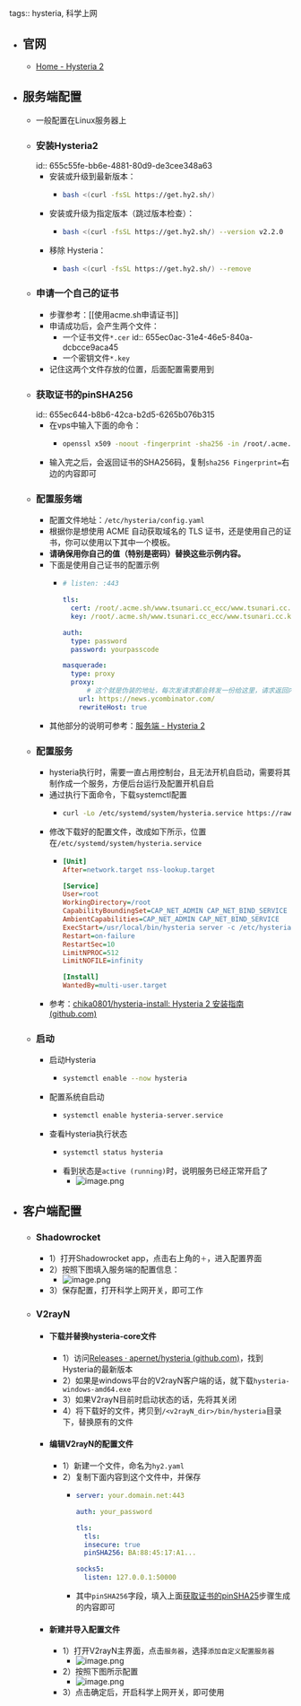 tags:: hysteria, 科学上网

- ## 官网
	- [Home - Hysteria 2](https://v2.hysteria.network/)
- ## 服务端配置
	- 一般配置在Linux服务器上
	- ### 安装Hysteria2
	  id:: 655c55fe-bb6e-4881-80d9-de3cee348a63
		- 安装或升级到最新版本：
			- ```bash
			  bash <(curl -fsSL https://get.hy2.sh/)
			  ```
		- 安装或升级为指定版本（跳过版本检查）：
			- ```bash
			  bash <(curl -fsSL https://get.hy2.sh/) --version v2.2.0
			  ```
		- 移除 Hysteria：
			- ```bash
			  bash <(curl -fsSL https://get.hy2.sh/) --remove
			  ```
	- ### 申请一个自己的证书
		- 步骤参考：[[使用acme.sh申请证书]]
		- 申请成功后，会产生两个文件：
			- 一个证书文件`*.cer`
			  id:: 655ec0ac-31e4-46e5-840a-dcbcce9aca45
			- 一个密钥文件`*.key`
		- 记住这两个文件存放的位置，后面配置需要用到
	- ### 获取证书的pinSHA256
	  id:: 655ec644-b8b6-42ca-b2d5-6265b076b315
		- 在vps中输入下面的命令：
			- ```bash
			  openssl x509 -noout -fingerprint -sha256 -in /root/.acme.sh/www.yourdomain.com_ecc/www.yourdomain.com.cer
			  ```
		- 输入完之后，会返回证书的SHA256码，复制`sha256 Fingerprint=`右边的内容即可
	- ### 配置服务端
		- 配置文件地址：`/etc/hysteria/config.yaml`
		- 根据你是想使用 ACME 自动获取域名的 TLS 证书，还是使用自己的证书，你可以使用以下其中一个模板。
		- **请确保用你自己的值（特别是密码）替换这些示例内容。**
		- 下面是使用自己证书的配置示例
			- ```yaml
			  # listen: :443
			  
			  tls:
			    cert: /root/.acme.sh/www.tsunari.cc_ecc/www.tsunari.cc.cer
			    key: /root/.acme.sh/www.tsunari.cc_ecc/www.tsunari.cc.key
			  
			  auth:
			    type: password
			    password: yourpasscode
			  
			  masquerade:
			    type: proxy
			    proxy:
			    	# 这个就是伪装的地址，每次发请求都会转发一份给这里，请求返回内容，用于欺骗
			      url: https://news.ycombinator.com/ 
			      rewriteHost: true
			  ```
		- 其他部分的说明可参考：[服务端 - Hysteria 2](https://v2.hysteria.network/zh/docs/getting-started/Server/)
	- ### 配置服务
		- hysteria执行时，需要一直占用控制台，且无法开机自启动，需要将其制作成一个服务，方便后台运行及配置开机自启
		- 通过执行下面命令，下载systemctl配置
			- ```bash
			  curl -Lo /etc/systemd/system/hysteria.service https://raw.githubusercontent.com/chika0801/hysteria-install/main/hysteria.service && systemctl daemon-reload
			  ```
		- 修改下载好的配置文件，改成如下所示，位置在`/etc/systemd/system/hysteria.service`
			- ```ini
			  [Unit]
			  After=network.target nss-lookup.target
			  
			  [Service]
			  User=root
			  WorkingDirectory=/root
			  CapabilityBoundingSet=CAP_NET_ADMIN CAP_NET_BIND_SERVICE
			  AmbientCapabilities=CAP_NET_ADMIN CAP_NET_BIND_SERVICE
			  ExecStart=/usr/local/bin/hysteria server -c /etc/hysteria/config.yaml --log-level debug
			  Restart=on-failure
			  RestartSec=10
			  LimitNPROC=512
			  LimitNOFILE=infinity
			  
			  [Install]
			  WantedBy=multi-user.target
			  ```
		- 参考：[chika0801/hysteria-install: Hysteria 2 安装指南 (github.com)](https://github.com/chika0801/hysteria-install)
	- ### 启动
		- 启动Hysteria
			- ```bash
			  systemctl enable --now hysteria
			  ```
		- 配置系统自启动
			- ```bash
			  systemctl enable hysteria-server.service
			  ```
		- 查看Hysteria执行状态
			- ```bash
			  systemctl status hysteria
			  ```
			- 看到状态是`active (running)`时，说明服务已经正常开启了
				- ![image.png](../assets/image_1700708859852_0.png)
- ## 客户端配置
	- ### Shadowrocket
		- 1）打开Shadowrocket app，点击右上角的`＋`，进入配置界面
		- 2）按照下图填入服务端的配置信息：
			- ![image.png](../assets/image_1700709358136_0.png)
		- 3）保存配置，打开科学上网开关，即可工作
	- ### V2rayN
		- #### 下载并替换hysteria-core文件
			- 1）访问[Releases · apernet/hysteria (github.com)](https://github.com/apernet/hysteria/releases)，找到Hysteria的最新版本
			- 2）如果是windows平台的V2rayN客户端的话，就下载`hysteria-windows-amd64.exe`
			- 3）如果V2rayN目前时启动状态的话，先将其关闭
			- 4）将下载好的文件，拷贝到`/<v2rayN_dir>/bin/hysteria`目录下，替换原有的文件
		- #### 编辑V2rayN的配置文件
			- 1）新建一个文件，命名为`hy2.yaml`
			- 2）复制下面内容到这个文件中，并保存
				- ```yaml
				  server: your.domain.net:443 
				  
				  auth: your_password
				  
				  tls:
				    tls:
				    insecure: true
				    pinSHA256: BA:88:45:17:A1...
				  
				  socks5:
				    listen: 127.0.0.1:50000
				  ```
				- 其中`pinSHA256`字段，填入上面[获取证书的pinSHA25](((655ec644-b8b6-42ca-b2d5-6265b076b315)))步骤生成的内容即可
		- #### 新建并导入配置文件
			- 1）打开V2rayN主界面，点击`服务器`，选择`添加自定义配置服务器`
				- ![image.png](../assets/image_1700711400281_0.png)
			- 2）按照下图所示配置
				- ![image.png](../assets/image_1700711578144_0.png)
			- 3）点击确定后，开启科学上网开关，即可使用